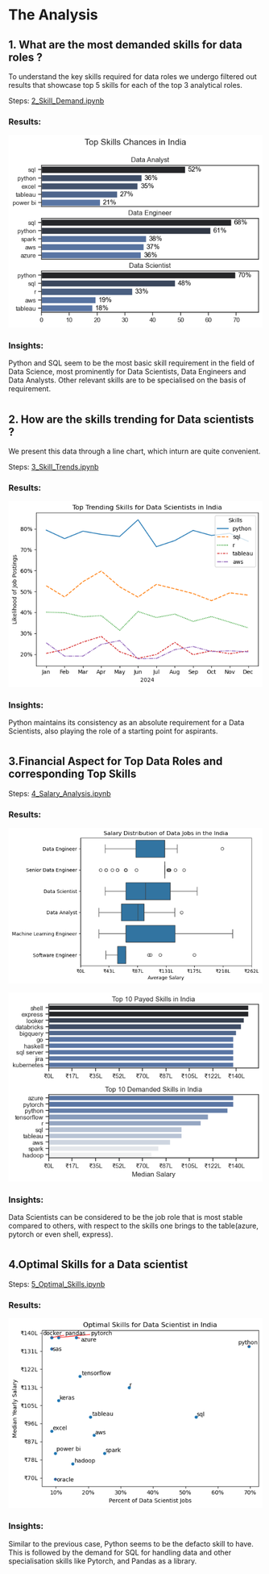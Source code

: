 # The Analysis
## 1. What are the most demanded skills for data roles ? 
To understand the key skills required for data roles we undergo filtered out results  that showcase top 5 skills for each of the top 3 analytical roles.

Steps: [2_Skill_Demand.ipynb](project_python/2_Skill_Demand.ipynb)

### Results: 
![Visualization of Top Skills](project_python/images/2_output.png)

### Insights:
Python and SQL seem to be the most basic skill requirement in the field of Data Science, most prominently for Data Scientists, Data Engineers and Data Analysts. Other relevant skills are to be specialised on the basis of requirement.
# 
## 2. How are the skills trending for Data scientists ?

We present this data through a line chart, which inturn are quite convenient.

Steps: [3_Skill_Trends.ipynb](project_python\3_Skill_Trends.ipynb)
### Results:
![Trending Skills](project_python/images/3_output.png)

### Insights:
Python maintains its consistency as an absolute requirement for a Data Scientists, also playing the role of a starting point for aspirants.
# 
## 3.Financial Aspect for Top Data Roles and corresponding Top Skills

Steps: [4_Salary_Analysis.ipynb](project_python\4_Salary_Analysis.ipynb)

### Results:
![Salary Distribution](project_python/images/4_output.png)

![Top Skills](project_python/images/4_2_output.png)

### Insights:
Data Scientists can be considered to be the job role that is most stable compared to others, with respect to the skills one brings to the table(azure, pytorch or even shell, express).
#
## 4.Optimal Skills for a Data scientist

Steps: [5_Optimal_Skills.ipynb](project_python\5_Optimal_Skills.ipynb)

### Results:
![Skill Distribution](project_python/images/5_output.png)

### Insights:
Similar to the previous case, Python seems to be the defacto skill to have. This is followed by the demand for SQL for handling data and other specialisation skills like Pytorch, and Pandas as a library.

